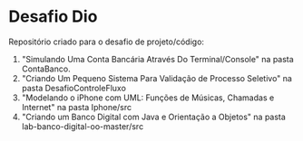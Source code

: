 # Desafio Dio

Repositório criado para o desafio de projeto/código: 
1. "Simulando Uma Conta Bancária Através Do Terminal/Console" na pasta ContaBanco.
2. "Criando Um Pequeno Sistema Para Validação de Processo Seletivo" na pasta DesafioControleFluxo
3. "Modelando o iPhone com UML: Funções de Músicas, Chamadas e Internet" na pasta Iphone/src
4. "Criando um Banco Digital com Java e Orientação a Objetos" na pasta lab-banco-digital-oo-master/src
